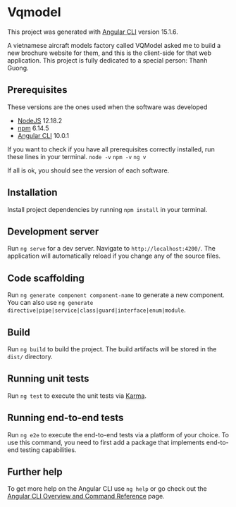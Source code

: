 # Vqmodel

This project was generated with [Angular CLI](https://github.com/angular/angular-cli) version 15.1.6.

A vietnamese aircraft models factory called VQModel asked me to build a new brochure website for them, and this is the client-side for that web application.
This project is fully dedicated to a special person: Thanh Guong.

## Prerequisites

These versions are the ones used when the software was developed 

- [NodeJS](https://nodejs.org/it/) 12.18.2
- [npm](https://www.npmjs.com/) 6.14.5
- [Angular CLI](https://cli.angular.io/) 10.0.1

If you want to check if you have all prerequisites correctly installed, run these lines in your terminal.
`node -v`
`npm -v`
`ng v`

If all is ok, you should see the version of each software.

## Installation

Install project dependencies by running `npm install` in your terminal.

## Development server

Run `ng serve` for a dev server. Navigate to `http://localhost:4200/`. The application will automatically reload if you change any of the source files.

## Code scaffolding

Run `ng generate component component-name` to generate a new component. You can also use `ng generate directive|pipe|service|class|guard|interface|enum|module`.

## Build

Run `ng build` to build the project. The build artifacts will be stored in the `dist/` directory.

## Running unit tests

Run `ng test` to execute the unit tests via [Karma](https://karma-runner.github.io).

## Running end-to-end tests

Run `ng e2e` to execute the end-to-end tests via a platform of your choice. To use this command, you need to first add a package that implements end-to-end testing capabilities.

## Further help

To get more help on the Angular CLI use `ng help` or go check out the [Angular CLI Overview and Command Reference](https://angular.io/cli) page.
